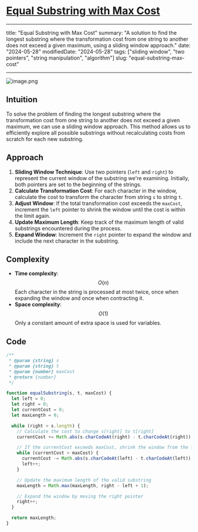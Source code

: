 # [Equal Substring with Max Cost](https://leetcode.com/problems/get-equal-substrings-within-budget/description)

---

title: "Equal Substring with Max Cost"
summary: "A solution to find the longest substring where the transformation cost from one string to another does not exceed a given maximum, using a sliding window approach."
date: "2024-05-28"
modifiedDate: "2024-05-28"
tags: ["sliding window", "two pointers", "string manipulation", "algorithm"]
slug: "equal-substring-max-cost"

---

![image.png](https://assets.leetcode.com/users/images/06772afe-87d0-4c57-8ad0-8e8c546b35af_1716905690.7943518.png)

## Intuition

To solve the problem of finding the longest substring where the transformation cost from one string to another does not exceed a given maximum, we can use a sliding window approach. This method allows us to efficiently explore all possible substrings without recalculating costs from scratch for each new substring.

## Approach

1. **Sliding Window Technique**: Use two pointers (`left` and `right`) to represent the current window of the substring we're examining. Initially, both pointers are set to the beginning of the strings.
2. **Calculate Transformation Cost**: For each character in the window, calculate the cost to transform the character from string `s` to string `t`.
3. **Adjust Window**: If the total transformation cost exceeds the `maxCost`, increment the `left` pointer to shrink the window until the cost is within the limit again.
4. **Update Maximum Length**: Keep track of the maximum length of valid substrings encountered during the process.
5. **Expand Window**: Increment the `right` pointer to expand the window and include the next character in the substring.

## Complexity

- **Time complexity**: $$O(n)$$
  Each character in the string is processed at most twice, once when expanding the window and once when contracting it.
- **Space complexity**: $$O(1)$$
  Only a constant amount of extra space is used for variables.

## Code

```javascript
/**
 * @param {string} s
 * @param {string} t
 * @param {number} maxCost
 * @return {number}
 */

function equalSubstring(s, t, maxCost) {
  let left = 0;
  let right = 0;
  let currentCost = 0;
  let maxLength = 0;

  while (right < s.length) {
    // Calculate the cost to change s[right] to t[right]
    currentCost += Math.abs(s.charCodeAt(right) - t.charCodeAt(right));

    // If the currentCost exceeds maxCost, shrink the window from the left
    while (currentCost > maxCost) {
      currentCost -= Math.abs(s.charCodeAt(left) - t.charCodeAt(left));
      left++;
    }

    // Update the maximum length of the valid substring
    maxLength = Math.max(maxLength, right - left + 1);

    // Expand the window by moving the right pointer
    right++;
  }

  return maxLength;
}
```
